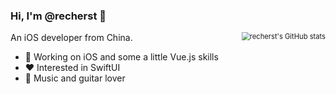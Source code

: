 ### Hi, I'm @recherst 👋

<div style="float:left">
  An iOS developer from China.
  <br>
  <ul>
    <li>🔭 Working on iOS and some a little Vue.js skills</li>
    <li>❤️ Interested in SwiftUI</li>
    <li>🎸 Music and guitar lover</li>
  </ul>
</div>
<div style="float:right">
<img src="https://github-readme-stats.vercel.app/api?username=recherst&count_private=true&show_icons=true&theme=highcontrast" alt="recherst's GitHub stats" style="zoom: 80%;" />
</div>







  

  

